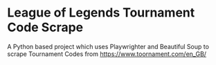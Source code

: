 # League of Legends Tournament Code Scrape

A Python based project which uses Playwrighter and Beautiful Soup to scrape Tournament Codes from https://www.toornament.com/en_GB/

